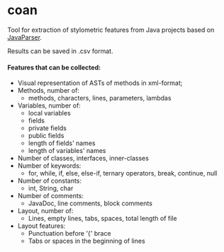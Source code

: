 # coan
Tool for extraction of stylometric features from Java projects based on [JavaParser](https://github.com/javaparser/javaparser "JavaParser GitHub").

Results can be saved in .csv format.

#### Features that can be collected:
* Visual representation of ASTs of methods in xml-format;
* Methods, number of:
    * methods, characters, lines, parameters, lambdas
* Variables, number of:
    * local variables
    * fields
    * private fields
    * public fields
    * length of fields' names
    * length of variables' names
* Number of classes, interfaces, inner-classes
* Number of keywords:
    * for, while, if, else, else-if, ternary operators, break, continue, null
* Number of constants:
    * int, String, char
* Number of comments:
    * JavaDoc, line comments, block comments
* Layout, number of:
    * Lines, empty lines, tabs, spaces, total length of file
* Layout features:
    * Punctuation before '{' brace
    * Tabs or spaces in the beginning of lines


     
